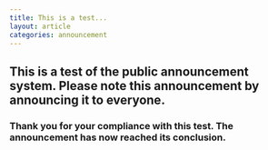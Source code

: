 ```yaml
---
title: This is a test...
layout: article
categories: announcement
---
```


## This is a test of the public announcement system. Please note this announcement by announcing it to everyone.
### Thank you for your compliance with this test. The announcement has now reached its conclusion.
